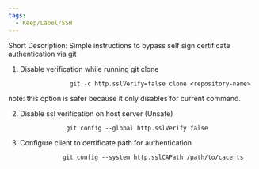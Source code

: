 ```yaml
---
tags:
  - Keep/Label/SSH
---
```


Short Description: 
Simple instructions to bypass self sign certificate authentication via git 

1) Disable verification while running git clone

                     git -c http.sslVerify=false clone <repository-name>

note: this option is safer because it only disables for current command. 



2) Disable ssl verification on host server (Unsafe) 

                    git config --global http.sslVerify false


3) Configure client to certificate path for authentication

                   git config --system http.sslCAPath /path/to/cacerts
